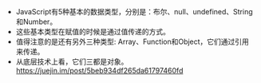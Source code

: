 * JavaScript有5种基本的数据类型，分别是：布尔、null、undefined、String和Number。
* 这些基本类型在赋值的时候是通过值传递的方式。
* 值得注意的是还有另外三种类型: Array、Function和Object，它们通过引用来传递。
* 从底层技术上看，它们三都是对象。
https://juejin.im/post/5beb934df265da61797460fd